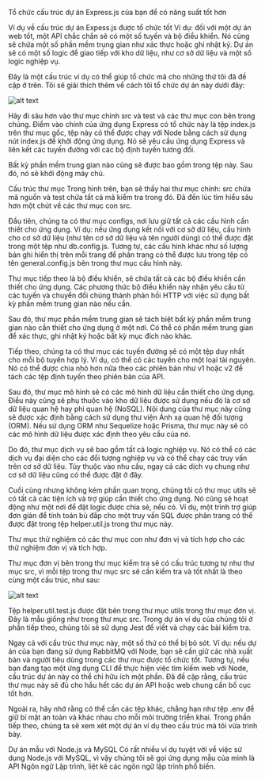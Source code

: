 Tổ chức cấu trúc dự án Express.js của bạn để có năng suất tốt hơn

Ví dụ về cấu trúc dự án Expess.js được tổ chức tốt
Ví dụ: đối với một dự án web tốt, một API chắc chắn sẽ có một số tuyến và bộ điều khiển. Nó cũng sẽ chứa một số phần mềm trung gian như xác thực hoặc ghi nhật ký. Dự án sẽ có một số logic để giao tiếp với kho dữ liệu, như cơ sở dữ liệu và một số logic nghiệp vụ.

Đây là một cấu trúc ví dụ có thể giúp tổ chức mã cho những thứ tôi đã đề cập ở trên. Tôi sẽ giải thích thêm về cách tôi tổ chức dự án này dưới đây:

![alt text](https://blog.logrocket.com/wp-content/uploads/2022/01/expressjs-project-structure.png)

Hãy đi sâu hơn vào thư mục chính src và test và các thư mục con bên trong chúng. Điểm vào chính của ứng dụng Express có tổ chức này là tệp index.js trên thư mục gốc, tệp này có thể được chạy với Node bằng cách sử dụng nút index.js để khởi động ứng dụng. Nó sẽ yêu cầu ứng dụng Express và liên kết các tuyến đường với các bộ định tuyến tương đối.

Bất kỳ phần mềm trung gian nào cũng sẽ được bao gồm trong tệp này. Sau đó, nó sẽ khởi động máy chủ.

Cấu trúc thư mục
Trong hình trên, bạn sẽ thấy hai thư mục chính: src chứa mã nguồn và test chứa tất cả mã kiểm tra trong đó. Đã đến lúc tìm hiểu sâu hơn một chút về các thư mục con src.

Đầu tiên, chúng ta có thư mục configs, nơi lưu giữ tất cả các cấu hình cần thiết cho ứng dụng. Ví dụ: nếu ứng dụng kết nối với cơ sở dữ liệu, cấu hình cho cơ sở dữ liệu (như tên cơ sở dữ liệu và tên người dùng) có thể được đặt trong một tệp như db.config.js. Tương tự, các cấu hình khác như số lượng bản ghi hiển thị trên mỗi trang để phân trang có thể được lưu trong tệp có tên general.config.js bên trong thư mục cấu hình này.

Thư mục tiếp theo là bộ điều khiển, sẽ chứa tất cả các bộ điều khiển cần thiết cho ứng dụng. Các phương thức bộ điều khiển này nhận yêu cầu từ các tuyến và chuyển đổi chúng thành phản hồi HTTP với việc sử dụng bất kỳ phần mềm trung gian nào nếu cần.

Sau đó, thư mục phần mềm trung gian sẽ tách biệt bất kỳ phần mềm trung gian nào cần thiết cho ứng dụng ở một nơi. Có thể có phần mềm trung gian để xác thực, ghi nhật ký hoặc bất kỳ mục đích nào khác.

Tiếp theo, chúng ta có thư mục các tuyến đường sẽ có một tệp duy nhất cho mỗi bộ tuyến hợp lý. Ví dụ, có thể có các tuyến cho một loại tài nguyên. Nó có thể được chia nhỏ hơn nữa theo các phiên bản như v1 hoặc v2 để tách các tệp định tuyến theo phiên bản của API.

Sau đó, thư mục mô hình sẽ có các mô hình dữ liệu cần thiết cho ứng dụng. Điều này cũng sẽ phụ thuộc vào kho dữ liệu được sử dụng nếu đó là cơ sở dữ liệu quan hệ hay phi quan hệ (NoSQL). Nội dung của thư mục này cũng sẽ được xác định bằng cách sử dụng thư viện Ánh xạ quan hệ đối tượng (ORM). Nếu sử dụng ORM như Sequelize hoặc Prisma, thư mục này sẽ có các mô hình dữ liệu được xác định theo yêu cầu của nó.

Do đó, thư mục dịch vụ sẽ bao gồm tất cả logic nghiệp vụ. Nó có thể có các dịch vụ đại diện cho các đối tượng nghiệp vụ và có thể chạy các truy vấn trên cơ sở dữ liệu. Tùy thuộc vào nhu cầu, ngay cả các dịch vụ chung như cơ sở dữ liệu cũng có thể được đặt ở đây.

Cuối cùng nhưng không kém phần quan trọng, chúng tôi có thư mục utils sẽ có tất cả các tiện ích và trợ giúp cần thiết cho ứng dụng. Nó cũng sẽ hoạt động như một nơi để đặt logic được chia sẻ, nếu có. Ví dụ, một trình trợ giúp đơn giản để tính toán bù đắp cho một truy vấn SQL được phân trang có thể được đặt trong tệp helper.util.js trong thư mục này.

Thư mục thử nghiệm có các thư mục con như đơn vị và tích hợp cho các thử nghiệm đơn vị và tích hợp.

Thư mục đơn vị bên trong thư mục kiểm tra sẽ có cấu trúc tương tự như thư mục src, vì mỗi tệp trong thư mục src sẽ cần kiểm tra và tốt nhất là theo cùng một cấu trúc, như sau:

![alt text](https://blog.logrocket.com/wp-content/uploads/2022/01/Express-test-folder-structure.png)

Tệp helper.util.test.js được đặt bên trong thư mục utils trong thư mục đơn vị. Đây là mẫu giống như trong thư mục src. Trong dự án ví dụ của chúng tôi ở phần tiếp theo, chúng tôi sẽ sử dụng Jest để viết và chạy các bài kiểm tra.

Ngay cả với cấu trúc thư mục này, một số thứ có thể bị bỏ sót. Ví dụ: nếu dự án của bạn đang sử dụng RabbitMQ với Node, bạn sẽ cần giữ các nhà xuất bản và người tiêu dùng trong các thư mục được tổ chức tốt. Tương tự, nếu bạn đang tạo một ứng dụng CLI để thực hiện việc tìm kiếm web với Node, cấu trúc dự án này có thể chỉ hữu ích một phần. Đã đề cập rằng, cấu trúc thư mục này sẽ đủ cho hầu hết các dự án API hoặc web chung cần bố cục tốt hơn.

Ngoài ra, hãy nhớ rằng có thể cần các tệp khác, chẳng hạn như tệp .env để giữ bí mật an toàn và khác nhau cho mỗi môi trường triển khai. Trong phần tiếp theo, chúng ta sẽ xem xét một dự án ví dụ theo cấu trúc mà tôi vừa trình bày.

Dự án mẫu với Node.js và MySQL
Có rất nhiều ví dụ tuyệt vời về việc sử dụng Node.js với MySQL, vì vậy chúng tôi sẽ gọi ứng dụng mẫu của mình là API Ngôn ngữ Lập trình, liệt kê các ngôn ngữ lập trình phổ biến.
